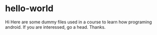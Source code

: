 # hello-world
Hi
Here are some dummy files used in a course to learn how programing android. If you are interessed, go a head.
Thanks.
